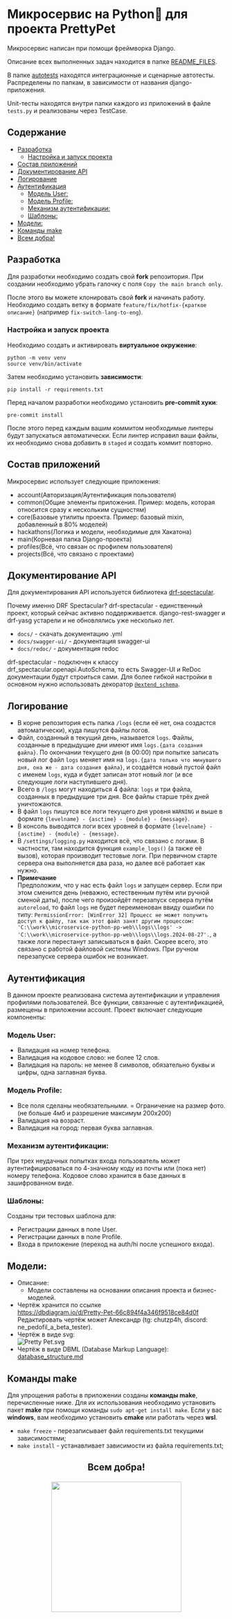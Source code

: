# Микросервис на Python🐍 для проекта PrettyPet

Микросервис написан при помощи фреймворка Django.

Описание всех выполненных задач находится в папке [README_FILES](./README_FILES).

В папке [autotests](./autotests/) находятся интеграционные и сценарные автотесты. Распределены по папкам, в зависимости от названия django-приложения.

Unit-тесты находятся внутри папки каждого из приложений в файле ```tests.py``` и реализованы через TestCase.

## Содержание <!-- omit from toc -->
- [Разработка](#разработка)
  - [Настройка и запуск проекта](#настройка-и-запуск-проекта)
- [Состав приложений](#состав-приложений)
- [Документирование API](#документирование-api)
- [Логирование](#логирование)
- [Аутентификация](#аутентификация)
  - [Модель User:](#модель-user)
  - [Модель Profile:](#модель-profile)
  - [Механизм аутентификации:](#механизм-аутентификации)
  - [Шаблоны:](#шаблоны)
- [Модели:](#модели)
- [Команды make](#команды-make)
- [Всем добра!](#всем-добра)

## Разработка

Для разработки необходимо создать свой **fork** репозитория. При создании необходимо убрать галочку с поля `Copy the main branch only`.

После этого вы можете клонировать свой **fork** и начинать работу. Необходимо создать ветку в формате `feature/fix/hotfix-{краткое описание}` (например `fix-switch-lang-to-eng`).

### Настройка и запуск проекта


Необходимо создать и активировать **виртуальное окружение**:
```
python -m venv venv
source venv/bin/activate
```

Затем необходимо установить **зависимости**:
```
pip install -r requirements.txt
```

Перед началом разработки необходимо установить **pre-commit хуки**:
```
pre-commit install
```

После этого перед каждым вашим коммитом необходимые линтеры будут запускаться автоматически. Если линтер исправил ваши файлы, их необходимо снова добавить в `staged` и создать коммит повторно.

## Состав приложений

Микросервис использует следующие приложения:
- account(Авторизация/Аутентификация пользователя)
- common(Общие элементы приложения. Пример: модель, которая относится сразу к нескольким сущностям)
- core(Базовые утилиты проекта. Пример: базовый mixin, добавленный в 80% моделей)
- hackathons(Логика и модели, необходимые для Хакатона)
- main(Корневая папка Django-проекта)
- profiles(Всё, что связан ос профилем пользователя)
- projects(Всё, что связано с проектами)

## Документирование API
Для документирования API используется библиотека [drf-spectacular](https://drf-spectacular.readthedocs.io/en/latest/).

Почему именно DRF Spectacular?
drf-spectacular - единственный проект, который сейчас активно поддерживается. django-rest-swagger и drf-yasg устарели и не обновлялись уже несколько лет.

- `docs/` - скачать документацию .yml
- `docs/swagger-ui/` - документация swagger-ui
- `docs/redoc/` - документация redoc

drf-spectacular - подключен к классу drf_spectacular.openapi.AutoSchema, то есть Swagger-UI и ReDoc документации будут строиться сами. Для более гибкой настройки в основном нужно использовать декоратор [`@extend_schema`](https://drf-spectacular.readthedocs.io/en/latest/readme.html#customization-by-using-extend-schema).

## Логирование
- В корне репозитория есть папка `/logs` (если её нет, она создастся автоматически), куда пишутся файлы логов.
- Файл, созданный в текущий день, называется `logs`. Файлы, созданные в предыдущие
дни имеют имя `logs.{дата создания файла}`. По окончании текущего дня (в 00:00) при попытке записать новый лог файл
`logs` меняет имя на `logs.{дата только что минувшего дня, она же - дата создания файла}`, и создаётся новый пустой файл с именем
`logs`, куда и будет записан этот новый лог (и все следующие логи наступившего дня).
- Всего в `/logs` могут находиться 4 файла: `logs` и три файла, созданных в предыдущие три дня. Все файлы старше трёх
дней уничтожаются.
- В файл `logs` пишутся все логи текущего дня уровня `WARNING` и выше в формате
`{levelname} - {asctime} - {module} - {message}`.
- В консоль выводятся логи всех уровней в формате `{levelname} - {asctime} - {module} - {message}`.
- В `/settings/logging.py` находится всё, что связано с логами. В частности, там находится функция `example_logs()` (а
также её вызов), которая производит тестовые логи. При первичном старте сервера она выполняется два раза, но далее всё
работает как нужно.
- **Примечание** <br>
Предположим, что у нас есть файл `logs` и запущен сервер. Если при этом сменится день (неважно, естественным путём или
ручной сменой даты), после чего произойдёт перезапуск сервера путём `autoreload`, то файл `logs` не будет переименован
ввиду ошибки по типу:
`PermissionError: [WinError 32] Процесс не может получить доступ к файлу, так как этот файл занят другим процессом:
'C:\\work\\microservice-python-pp-web\\logs\\logs' -> 'C:\\work\\microservice-python-pp-web\\logs\\logs.2024-08-27'.`, а
также логи перестанут записываться в файл. Скорее всего, это связано с работой файловой системы Windows. При ручном
перезапуске сервера ошибок не возникает.

## Аутентификация
В данном проекте реализована система аутентификации и управления профилями пользователей. Все функции, связанные с
аутентификацией, размещены в приложении account. Проект включает следующие компоненты:

### Модель User:
- Валидация на номер телефона.
- Валидация на кодовое слово: не более 12 слов.
- Валидация на пароль: не менее 8 символов, обязательно буквы и цифры, одна заглавная буква.

### Модель Profile:
- Все поля сделаны необязательными.
= Ограничение на размер фото. (не больше 4мб и разрешение максимум 200x200)
- Валидация на возраст.
- Валидация на город: первая буква заглавная.

### Механизм аутентификации:
При трех неудачных попытках входа пользователь может аутентифицироваться по 4-значному коду из почты или (пока нет) номеру телефона. Кодовое слово хранится в базе данных в зашифрованном виде.

### Шаблоны:
Созданы три тестовых шаблона для:

- Регистрации данных в поле User.
- Регистрации данных в поле Profile.
- Входа в приложение (переход на auth/hi после успешного входа).

## Модели:
- Описание:
  -  Модели составлены на основании описания проекта и бизнес-моделей.
- Чертёж хранится по ссылке <br>
https://dbdiagram.io/d/Pretty-Pet-66c894f4a346f9518ce84d0f <br>
Редактировать чертёж может Александр (tg: chutzp4h, discord: ne_pedofil_a_beta_tester).
- Чертёж в виде svg: <br>
![Pretty Pet.svg](README_FILES%2FREADME_IMAGES%2FPretty%20Pet.svg)
- Чертёж в виде DBML (Database Markup Language): <br>
[database_structure.md](README_FILES%2FREADME_TEXT_FILES%2Fdatabase_structure.md)


## Команды make
Для упрощения работы в приложении созданы **команды make**, перечисленные ниже. Для их использования необходимо установить пакет **make** при помощи команды ```sudo apt-get install make```. Если у вас **windows**, вам необходимо установить **cmake** или работать через **wsl**.
- ```make freeze``` - перезаписывает файл requirements.txt текущими зависимостями;
- ```make install``` - устанавливает зависимости из файла requirements.txt;

## <p align="center" >Всем добра!</p>
<p align="center">
  <img width="300" height="300" src="https://media.tenor.com/67iB7B7g59YAAAAM/siu-ronaldo-siu.gif">
</p>
